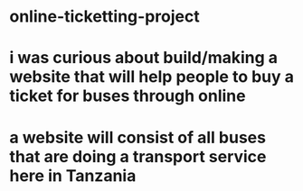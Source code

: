 # online-ticketting-project
# i was curious about build/making a website that will help people to buy a ticket for buses through online
# a website will consist of all buses that are doing a transport service here in Tanzania
